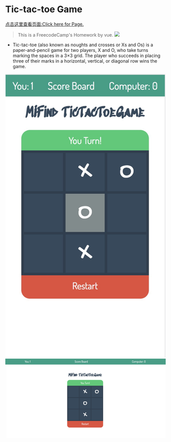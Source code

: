 # Tic-tac-toe Game
<a href="http://mifind.online/TicTacToeGame">点击这里查看页面:Click here for Page.</a>
> This is a FreecodeCamp's Homework by vue.
![](https://upload.wikimedia.org/wikipedia/commons/thumb/1/1b/Tic-tac-toe-game-1.svg/958px-Tic-tac-toe-game-1.svg.png)
* Tic-tac-toe (also known as noughts and crosses or Xs and Os) is a paper-and-pencil game for two players, X and O, who take turns marking the spaces in a 3×3 grid. The player who succeeds in placing three of their marks in a horizontal, vertical, or diagonal row wins the game.


![](pc1.jpg)
![](pc2.jpg)
